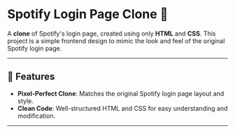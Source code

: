 # Spotify Login Page Clone 🎵  

A **clone** of Spotify's login page, created using only **HTML** and **CSS**. This project is a simple frontend design to mimic the look and feel of the original Spotify login page.

---

## 🌟 Features  
- **Pixel-Perfect Clone**: Matches the original Spotify login page layout and style.  
- **Clean Code**: Well-structured HTML and CSS for easy understanding and modification.  

---


